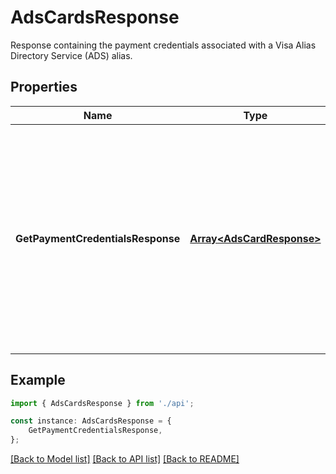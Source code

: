 # AdsCardsResponse

Response containing the payment credentials associated with a Visa Alias Directory Service (ADS) alias.

## Properties

Name | Type | Description | Notes
------------ | ------------- | ------------- | -------------
**GetPaymentCredentialsResponse** | [**Array&lt;AdsCardResponse&gt;**](AdsCardResponse.md) | Response containing the payment credentials associated with a Visa Alias.  This array is returned if the Visa Alias exists and one or more payment credentials are linked to it. | [optional] [default to undefined]

## Example

```typescript
import { AdsCardsResponse } from './api';

const instance: AdsCardsResponse = {
    GetPaymentCredentialsResponse,
};
```

[[Back to Model list]](../README.md#documentation-for-models) [[Back to API list]](../README.md#documentation-for-api-endpoints) [[Back to README]](../README.md)
